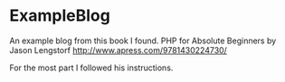 ExampleBlog
===========
An example blog from this book I found.
PHP for Absolute Beginners by Jason Lengstorf
http://www.apress.com/9781430224730/

For the most part I followed his instructions.